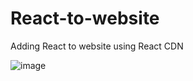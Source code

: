 # React-to-website
Adding React to website using React CDN


![image](https://user-images.githubusercontent.com/47238565/223124773-1441a075-bcf5-4b2c-b490-c8c1b5de0523.png)

